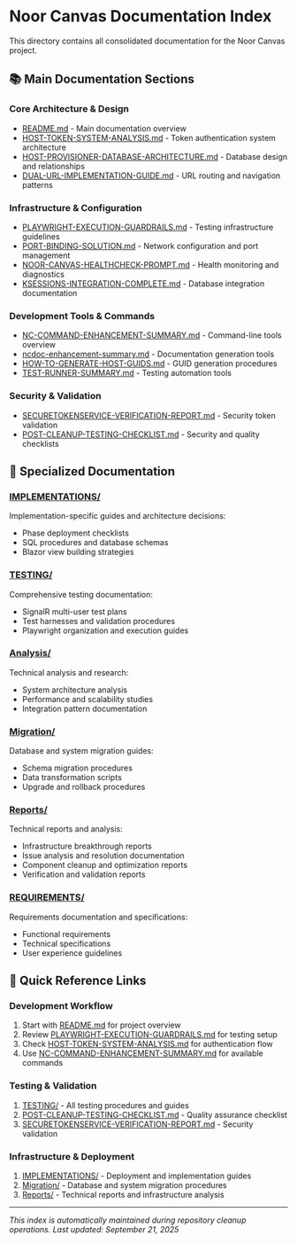 # Noor Canvas Documentation Index

This directory contains all consolidated documentation for the Noor Canvas project.

## 📚 Main Documentation Sections

### Core Architecture & Design

- [README.md](README.md) - Main documentation overview
- [HOST-TOKEN-SYSTEM-ANALYSIS.md](HOST-TOKEN-SYSTEM-ANALYSIS.md) - Token authentication system architecture
- [HOST-PROVISIONER-DATABASE-ARCHITECTURE.md](HOST-PROVISIONER-DATABASE-ARCHITECTURE.md) - Database design and relationships
- [DUAL-URL-IMPLEMENTATION-GUIDE.md](DUAL-URL-IMPLEMENTATION-GUIDE.md) - URL routing and navigation patterns

### Infrastructure & Configuration

- [PLAYWRIGHT-EXECUTION-GUARDRAILS.md](PLAYWRIGHT-EXECUTION-GUARDRAILS.md) - Testing infrastructure guidelines
- [PORT-BINDING-SOLUTION.md](PORT-BINDING-SOLUTION.md) - Network configuration and port management
- [NOOR-CANVAS-HEALTHCHECK-PROMPT.md](NOOR-CANVAS-HEALTHCHECK-PROMPT.md) - Health monitoring and diagnostics
- [KSESSIONS-INTEGRATION-COMPLETE.md](KSESSIONS-INTEGRATION-COMPLETE.md) - Database integration documentation

### Development Tools & Commands

- [NC-COMMAND-ENHANCEMENT-SUMMARY.md](NC-COMMAND-ENHANCEMENT-SUMMARY.md) - Command-line tools overview
- [ncdoc-enhancement-summary.md](ncdoc-enhancement-summary.md) - Documentation generation tools
- [HOW-TO-GENERATE-HOST-GUIDS.md](HOW-TO-GENERATE-HOST-GUIDS.md) - GUID generation procedures
- [TEST-RUNNER-SUMMARY.md](TEST-RUNNER-SUMMARY.md) - Testing automation tools

### Security & Validation

- [SECURETOKENSERVICE-VERIFICATION-REPORT.md](SECURETOKENSERVICE-VERIFICATION-REPORT.md) - Security token validation
- [POST-CLEANUP-TESTING-CHECKLIST.md](POST-CLEANUP-TESTING-CHECKLIST.md) - Security and quality checklists

## 📁 Specialized Documentation

### [IMPLEMENTATIONS/](IMPLEMENTATIONS/)

Implementation-specific guides and architecture decisions:

- Phase deployment checklists
- SQL procedures and database schemas
- Blazor view building strategies

### [TESTING/](TESTING/)

Comprehensive testing documentation:

- SignalR multi-user test plans
- Test harnesses and validation procedures
- Playwright organization and execution guides

### [Analysis/](Analysis/)

Technical analysis and research:

- System architecture analysis
- Performance and scalability studies
- Integration pattern documentation

### [Migration/](Migration/)

Database and system migration guides:

- Schema migration procedures
- Data transformation scripts
- Upgrade and rollback procedures

### [Reports/](Reports/)

Technical reports and analysis:

- Infrastructure breakthrough reports
- Issue analysis and resolution documentation
- Component cleanup and optimization reports
- Verification and validation reports

### [REQUIREMENTS/](REQUIREMENTS/)

Requirements documentation and specifications:

- Functional requirements
- Technical specifications
- User experience guidelines

## 🔗 Quick Reference Links

### Development Workflow

1. Start with [README.md](README.md) for project overview
2. Review [PLAYWRIGHT-EXECUTION-GUARDRAILS.md](PLAYWRIGHT-EXECUTION-GUARDRAILS.md) for testing setup
3. Check [HOST-TOKEN-SYSTEM-ANALYSIS.md](HOST-TOKEN-SYSTEM-ANALYSIS.md) for authentication flow
4. Use [NC-COMMAND-ENHANCEMENT-SUMMARY.md](NC-COMMAND-ENHANCEMENT-SUMMARY.md) for available commands

### Testing & Validation

1. [TESTING/](TESTING/) - All testing procedures and guides
2. [POST-CLEANUP-TESTING-CHECKLIST.md](POST-CLEANUP-TESTING-CHECKLIST.md) - Quality assurance checklist
3. [SECURETOKENSERVICE-VERIFICATION-REPORT.md](SECURETOKENSERVICE-VERIFICATION-REPORT.md) - Security validation

### Infrastructure & Deployment

1. [IMPLEMENTATIONS/](IMPLEMENTATIONS/) - Deployment and implementation guides
2. [Migration/](Migration/) - Database and system migration procedures
3. [Reports/](Reports/) - Technical reports and infrastructure analysis

---

_This index is automatically maintained during repository cleanup operations. Last updated: September 21, 2025_
